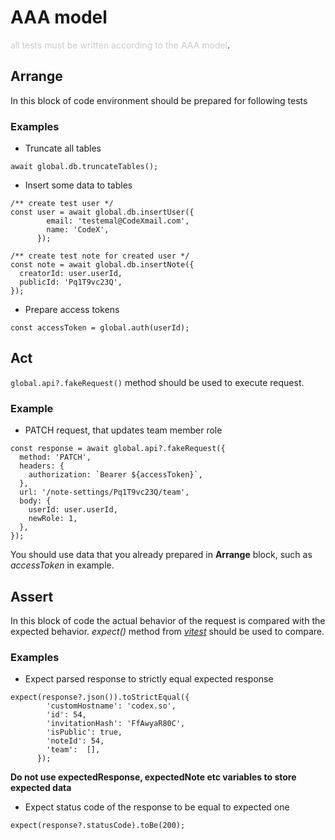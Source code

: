 # AAA model
<span style="color: rgba(0, 0, 0, 0.2);">all tests must be written according to the AAA model</span>.

## Arrange
In this block of code environment should be prepared for following tests

### Examples
- Truncate all tables
```
await global.db.truncateTables();
```

- Insert some data to tables
```
/** create test user */
const user = await global.db.insertUser({
        email: 'testemal@CodeXmail.com',
        name: 'CodeX',
      });

/** create test note for created user */
const note = await global.db.insertNote({
  creatorId: user.userId,
  publicId: 'Pq1T9vc23Q',
});
```

- Prepare access tokens
```
const accessToken = global.auth(userId);
```

## Act
`global.api?.fakeRequest()` method should be used to execute request.

### Example
- PATCH request, that updates team member role
``` 
const response = await global.api?.fakeRequest({
  method: 'PATCH',
  headers: {
    authorization: `Bearer ${accessToken}`,
  },
  url: '/note-settings/Pq1T9vc23Q/team',
  body: {
    userId: user.userId,
    newRole: 1,
  },
});
```
You should use data that you already prepared in **Arrange** block, such as *accessToken* in example.

## Assert
In this block of code the actual behavior of the request is compared with the expected behavior.
*expect()* method from [*vitest*](https://vitest.dev/guide/) should be used to compare.

### Examples
- Expect parsed response to strictly equal expected response
```
expect(response?.json()).toStrictEqual({
        'customHostname': 'codex.so',
        'id': 54,
        'invitationHash': 'FfAwyaR80C',
        'isPublic': true,
        'noteId': 54,
        'team':  [],
      });
```
**Do not use expectedResponse, expectedNote etc variables to store expected data** 

- Expect status code of the response to be equal to expected one
```
expect(response?.statusCode).toBe(200);
```